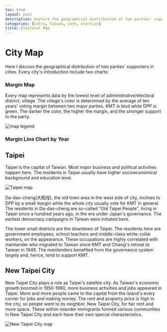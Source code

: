 ```yaml
---
toc: true
layout: post
description: Explore the geographical distribution of two parties' supporters on city maps
categories: [intro, Taiwan, vote, election]
title: Electoral Map
---
```

# City Map

Here I discuss the geographical distribution of two parties' supporters in cities. Every city's introduction include two charts:

### Margin Map

Every map represents data by the lowest level of administrative/electoral district, village. The village's color is determined by the average of ten years' voting margin between two major parties. KMT is blud while DPP is green. The darker the color, the higher the margin, and the stronger support to the party.

![](https://missmoss.info/vote-blog/images/city_map/map_who_win.svg "map legend")

### Margin Line Chart by Year

## Taipei

Taipei is the capital of Taiwan. Most major business and political activities happen here. The residents in Taipei usually have higher socioeconomical background and education level.

![](https://missmoss.info/vote-blog/images/city_map/taipei_map_margin_10y.png "Taipei map")

Da-dao-cheng(大稻埕), the old town area in the west side of city, inclines to DPP by a small margin while the whole city usually vote for KMT in general. The residents in Da-dao-cheng are so-called "Old Taipei People", living in Taipei since a hundred years ago, in the era under Japan's governance. The earliest democracy campaigns in Taiwan were initiated here.

The lower small districts are the downtown of Taipei. The residents here are government employees, school teachers and middle-class white-collar workers, on the appearance. These occupations are highly correlated with mainlander who migrated to Taiwan since KMT and Chiang's retreat to Taiwan in 1949. The mainlanders benefited from the governance system largely and, hence, tend to support KMT.

## New Taipei City

New Taipei City plays a role as Taipei's satellite city. As Taiwan's economic growth boomed in 1950-1960, more business activities and jobs appeared in Taipei. More and more people came to the capital from the island's every corner for jobs and making money. The rent and property price is high in the city, so people went to its neighbor, New Taipei City, for fair rent and more space. These within-islander immigrants formed various communities in New Taipei City and each have their own special characteristics.

![](https://missmoss.info/vote-blog/images/city_map/newtaipei_map_margin_10y.png "New Taipei City map")
